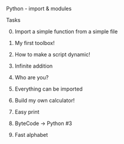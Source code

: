 Python - import & modules

Tasks

0. Import a simple function from a simple file

1. My first toolbox!

2. How to make a script dynamic!

3. Infinite addition

4. Who are you?

5. Everything can be imported

6. Build my own calculator!

7. Easy print

8. ByteCode -> Python #3

9. Fast alphabet
